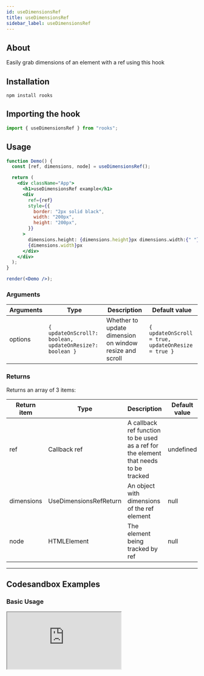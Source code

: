 ```yaml
---
id: useDimensionsRef
title: useDimensionsRef
sidebar_label: useDimensionsRef
---
```


## About

Easily grab dimensions of an element with a ref using this hook

[//]: # "Main"

## Installation

```
npm install rooks
```

## Importing the hook

```javascript
import { useDimensionsRef } from "rooks";
```

## Usage

```jsx
function Demo() {
  const [ref, dimensions, node] = useDimensionsRef();

  return (
    <div className="App">
      <h1>useDimensionsRef example</h1>
      <div
        ref={ref}
        style={{
          border: "2px solid black",
          width: "200px",
          height: "200px",
        }}
      >
        dimensions.height: {dimensions.height}px dimensions.width:{" "}
        {dimensions.width}px
      </div>
    </div>
  );
}

render(<Demo />);
```

### Arguments

| Arguments | Type                                                     | Description                                             | Default value                                      |
| --------- | -------------------------------------------------------- | ------------------------------------------------------- | -------------------------------------------------- |
| options   | `{ updateOnScroll?: boolean, updateOnResize?: boolean }` | Whether to update dimension on window resize and scroll | `{ updateOnScroll = true, updateOnResize = true }` |

### Returns

Returns an array of 3 items:

| Return item | Type                   | Description                                                                          | Default value |
| ----------- | ---------------------- | ------------------------------------------------------------------------------------ | ------------- |
| ref         | Callback ref           | A callback ref function to be used as a ref for the element that needs to be tracked | undefined     |
| dimensions  | UseDimensionsRefReturn | An object with dimensions of the ref element                                         | null          |
| node        | HTMLElement            | The element being tracked by ref                                                     | null          |

---

## Codesandbox Examples

### Basic Usage

<iframe src="https://codesandbox.io/embed/usedimensionsref-jjxsy?fontsize=14&hidenavigation=1&theme=dark"
  style={{
    width: "100%",
    height: 500,
    border: 0,
    borderRadius: 4,
    overflow: "hidden"
  }} 
  title="useDimensionsRef"
  allow="accelerometer; ambient-light-sensor; camera; encrypted-media; geolocation; gyroscope; hid; microphone; midi; payment; usb; vr; xr-spatial-tracking"
  sandbox="allow-forms allow-modals allow-popups allow-presentation allow-same-origin allow-scripts"
/>

---

## Join Bhargav's discord server

You can click on the floating discord icon at the bottom right of the screen and talk to us in our server.
